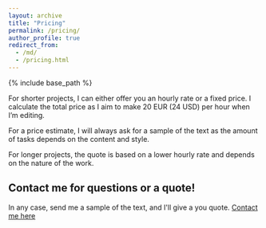 ```yaml
---
layout: archive
title: "Pricing"
permalink: /pricing/
author_profile: true
redirect_from:
  - /md/
  - /pricing.html
---
```


{% include base_path %}

For shorter projects, I can either offer you an hourly rate or a fixed price. I calculate the total price as I aim to make 20 EUR (24 USD) per hour when I’m editing. 

For a price estimate, I will always ask for a sample of the text as the amount of tasks depends on the content and style.  

For longer projects, the quote is based on a lower hourly rate and depends on the nature of the work. 

## Contact me for questions or a quote!
In any case, send me a sample of the text, and I'll give a you quote. [Contact me here](/contact)

